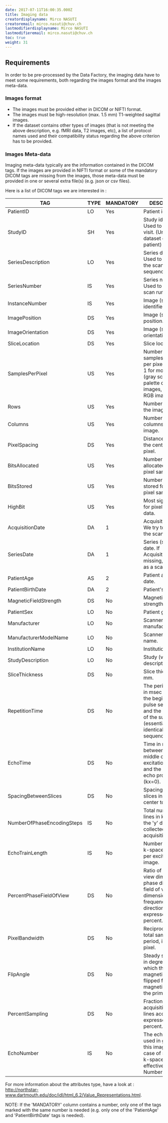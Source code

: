 ```yaml
---
date: 2017-07-11T16:00:35.000Z
title: Imaging data
creatordisplayname: Mirco NASUTI
creatoremail: mirco.nasuti@chuv.ch
lastmodifierdisplayname: Mirco NASUTI
lastmodifieremail: mirco.nasuti@chuv.ch
toc: true
weight: 31
---
```


## Requirements

In order to be pre-processed by the Data Factory, the imaging data have to meet some requirements, both regarding the images format and the images meta-data.

### Images format

- The images must be provided either in DICOM or NIFTI format.
- The images must be high-resolution (max. 1.5 mm) T1-weighted sagittal images.
- If the dataset contains other types of images (that is not meeting the above description, e.g. fMRI data, T2 images, etc), a list of protocol names used and their compatibility status regarding the above criterion has to be provided.

### Images Meta-data

Imaging meta-data typically are the information contained in the DICOM tags. If the images are provided in NIFTI format or some of the mandatory DICOM tags are missing from the images, those meta-data must be provided in one or several extra file(s) (e.g. json or csv files).

Here is a list of DICOM tags we are interested in :

TAG                        | TYPE | MANDATORY | DESCRIPTION
-------------------------- | ---- | --------- | ------------------------------------------------------------------------------------------------------------------------------------------------
PatientID                  | LO   | Yes       | Patient identifier.
StudyID                    | SH   | Yes       | Study identifier. Used to identify a visit. (Unique per dataset or per patient)
SeriesDescription          | LO   | Yes       | Series description. Used to describe the scanning sequence/protocol.
SeriesNumber               | IS   | Yes       | Series number. Used to identify a scan run.
InstanceNumber             | IS   | Yes       | Image (slice) identifier.
ImagePosition              | DS   | Yes       | Image (slice) position.
ImageOrientation           | DS   | Yes       | Image (slice) orientation.
SliceLocation              | DS   | Yes       | Slice location.
SamplesPerPixel            | US   | Yes       | Number of samples (planes) per pixel. Usually, 1 for monochrome (gray scale) and palette color images, or 3 for RGB images.
Rows                       | US   | Yes       | Number of rows in the image.
Columns                    | US   | Yes       | Number of columns in the image.
PixelSpacing               | DS   | Yes       | Distance between the center of each pixel.
BitsAllocated              | US   | Yes       | Number of bits allocated for each pixel sample.
BitsStored                 | US   | Yes       | Number of bits stored for each pixel sample.
HighBit                    | US   | Yes       | Most significant bit for pixel sample data.
AcquisitionDate            | DA   | 1         | Acquisition date. We try to use it as the scan date.
SeriesDate                 | DA   | 1         | Series (scan run) date. If AcquisitionDate is missing, we use it as a scan date.
PatientAge                 | AS   | 2         | Patient age at scan date.
PatientBirthDate           | DA   | 2         | Patient's birth date.
MagneticFieldStrength      | DS   | No        | Magnetic field strength.
PatientSex                 | LO   | No        | Patient gender.
Manufacturer               | LO   | No        | Scanner manufacturer.
ManufacturerModelName      | LO   | No        | Scanner model name.
InstitutionName            | LO   | No        | Institution name.
StudyDescription           | LO   | No        | Study (visit) description.
SliceThickness             | DS   | No        | Slice thickness in mm.
RepetitionTime             | DS   | No        | The period of time in msec between the beginning of a pulse sequence and the beginning of the succeeding (essentially identical) pulse sequence.
EchoTime                   | DS   | No        | Time in ms between the middle of the excitation pulse and the peak of the echo produced (kx=0).
SpacingBetweenSlices       | DS   | No        | Spacing between slices in mm (from center to center).
NumberOfPhaseEncodingSteps | IS   | No        | Total number of lines in k-space in the 'y' direction collected during acquisition.
EchoTrainLength            | IS   | No        | Number of lines in k-space acquired per excitation per image.
PercentPhaseFieldOfView    | DS   | No        | Ratio of field of view dimension in phase direction to field of view dimension in frequency direction, expressed as a percent.
PixelBandwidth             | DS   | No        | Reciprocal of the total sampling period, in hertz per pixel.
FlipAngle                  | DS   | No        | Steady state angle in degrees to which the magnetic vector is flipped from the magnetic vector of the primary field.
PercentSampling            | DS   | No        | Fraction of acquisition matrix lines acquired, expressed as a percent.
EchoNumber                 | IS   | No        | The echo number used in generating this image. In the case of segmented k-space, it is the effective Echo Number.

For more information about the attributes type, have a look at : <http://northstar-www.dartmouth.edu/doc/idl/html_6.2/Value_Representations.html>.

NOTE: If the 'MANDATORY' column contains a number, only one of the tags marked with the same number is needed (e.g. only one of the 'PatientAge' and 'PatientBirthDate' tags is needed).
